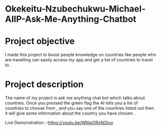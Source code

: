 # Okekeitu-Nzubechukwu-Michael-AIIP-Ask-Me-Anything-Chatbot
 
                  
# Project objective 
I  made this  project to boost people knowledge on countries like people who are travelling can easily access my app and get a list of countries to travel to. 
                

# Project description 
The name of my project is ask me anything chat bot which talks about countries. 
Once you pressed the green flag  the AI tells you  a list  of countries to choose from , and you say  one of the countries listed out then it will give some information about the country you have chosen . 



Live Demonstration :-https://youtu.be/WNwORxNOluo
